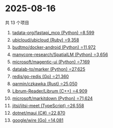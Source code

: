 # 2025-08-16

共 13 个项目

<!-- BEGIN GITHUB -->
<!-- 最后更新时间 2025-08-16 05:07:43 +0800 -->
1. [tadata-org/fastapi_mcp (Python) ⭐8,599](https://github.com/tadata-org/fastapi_mcp)
1. [ubicloud/ubicloud (Ruby) ⭐9,358](https://github.com/ubicloud/ubicloud)
1. [budtmo/docker-android (Python) ⭐11,972](https://github.com/budtmo/docker-android)
1. [manycore-research/SpatialLM (Python) ⭐3,656](https://github.com/manycore-research/SpatialLM)
1. [microsoft/magentic-ui (Python) ⭐7,169](https://github.com/microsoft/magentic-ui)
1. [datalab-to/marker (Python) ⭐27,625](https://github.com/datalab-to/marker)
1. [redis/go-redis (Go) ⭐21,360](https://github.com/redis/go-redis)
1. [qarmin/czkawka (Rust) ⭐25,050](https://github.com/qarmin/czkawka)
1. [Librum-Reader/Librum (C++) ⭐4,909](https://github.com/Librum-Reader/Librum)
1. [microsoft/markitdown (Python) ⭐71,624](https://github.com/microsoft/markitdown)
1. [jitsi/jitsi-meet (TypeScript) ⭐26,558](https://github.com/jitsi/jitsi-meet)
1. [dotnet/maui (C#) ⭐22,870](https://github.com/dotnet/maui)
1. [google/wire (Go) ⭐14,081](https://github.com/google/wire)
<!-- END GITHUB -->